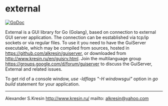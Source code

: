 # external

[![GoDoc](https://godoc.org/github.com/alkresin/external?status.svg)](https://godoc.org/github.com/alkresin/external)

External is a GUI library for Go (Golang), based on connection to external GUI server application.
The connection can be esstablished via tcp/ip sockets or via regular files.
To use it you need to have the GuiServer executable, which may be compiled from sources, hosted in https://github.com/alkresin/guiserver, or downloaded from http://www.kresin.ru/en/guisrv.html.
Join the multilanguage group https://groups.google.com/d/forum/guiserver to discuss the GuiServer, External and related issues.


To get rid of a console window, *use -ldflags "-H windowsgui"* option in *go build* statement for your application.

--------------------
Alexander S.Kresin
http://www.kresin.ru/
mailto: alkresin@yahoo.com
